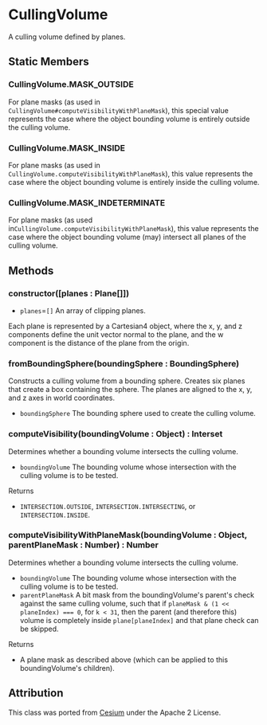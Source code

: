 # CullingVolume

A culling volume defined by planes.

## Static Members

### CullingVolume.MASK_OUTSIDE

For plane masks (as used in `CullingVolume#computeVisibilityWithPlaneMask`), this special value represents the case where the object bounding volume is entirely outside the culling volume.

### CullingVolume.MASK_INSIDE

For plane masks (as used in `CullingVolume.computeVisibilityWithPlaneMask`), this value represents the case where the object bounding volume is entirely inside the culling volume.

### CullingVolume.MASK_INDETERMINATE

For plane masks (as used in`CullingVolume.computeVisibilityWithPlaneMask`), this value represents the case where the object bounding volume (may) intersect all planes of the culling volume.

## Methods

### constructor([planes : Plane[]])

- `planes`=`[]` An array of clipping planes.

Each plane is represented by a Cartesian4 object, where the x, y, and z components define the unit vector normal to the plane, and the w component is the distance of the plane from the origin.

### fromBoundingSphere(boundingSphere : BoundingSphere)

Constructs a culling volume from a bounding sphere. Creates six planes that create a box containing the sphere. The planes are aligned to the x, y, and z axes in world coordinates.

- `boundingSphere` The bounding sphere used to create the culling volume.

### computeVisibility(boundingVolume : Object) : Interset

Determines whether a bounding volume intersects the culling volume.

- `boundingVolume` The bounding volume whose intersection with the culling volume is to be tested.

Returns
- `INTERSECTION.OUTSIDE`, `INTERSECTION.INTERSECTING`, or `INTERSECTION.INSIDE`.

### computeVisibilityWithPlaneMask(boundingVolume : Object, parentPlaneMask : Number) : Number

Determines whether a bounding volume intersects the culling volume.

- `boundingVolume` The bounding volume whose intersection with the culling volume is to be tested.
- `parentPlaneMask` A bit mask from the boundingVolume's parent's check against the same culling volume, such that if `planeMask & (1 << planeIndex) === 0`, for `k < 31`, then the parent (and therefore this) volume is completely inside `plane[planeIndex]` and that plane check can be skipped.

Returns
- A plane mask as described above (which can be applied to this boundingVolume's children).

## Attribution

This class was ported from [Cesium](https://github.com/AnalyticalGraphicsInc/cesium) under the Apache 2 License.
